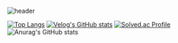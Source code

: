 ![header](https://capsule-render.vercel.app/api?type=waving&color=timeGradient&height=300&section=header&text=Back-End%20개발자,%20신예지&fontSize=60&fontColor=ffffff&animation=fadeIn )

[![Top Langs](https://github-readme-stats.vercel.app/api/top-langs/?username=shinyeji28)](https://github.com/anuraghazra/github-readme-stats)
[![Velog's GitHub stats](https://velog-readme-stats.vercel.app/api?name=shinyeji28)]([shinyeji28_velog](https://velog.io/@shinyeji28/posts))
[![Solved.ac Profile](http://mazassumnida.wtf/api/v2/generate_badge?boj=cgogo)](https://solved.ac/cgogo/)
![Anurag's GitHub stats](https://github-readme-stats.vercel.app/api?username=shinyeji28&show_icons=true&theme=shadow_red)
